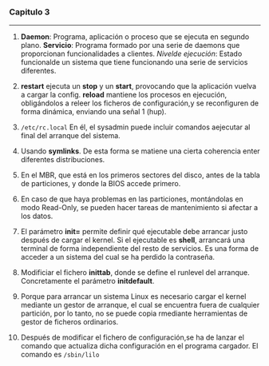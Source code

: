 ### Capitulo 3
----------------------------------------------------------------------------------------------------------------------------------
1. **Daemon**: Programa, aplicación o proceso que se ejecuta en segundo plano.
**Servicio**: Programa formado por una serie de daemons que proporcionan funcionalidades a clientes.
*Nivelde ejecución*: Estado funcionalde un sistema que tiene funcionando una serie de servicios diferentes.

2. **restart** ejecuta un **stop** y un **start**, provocando que la aplicación vuelva a cargar la config. **reload** mantiene los procesos en ejecución, obligándolos a releer los ficheros de configuración,y se reconfiguren de forma dinámica, enviando una señal 1 (hup).

3. `/etc/rc.local` En él, el sysadmin puede incluir comandos aejecutar al final del arranque del sistema.

4. Usando **symlinks**. De esta forma se matiene una cierta coherencia enter diferentes distribuciones.

5. En el MBR, que está en los primeros sectores del disco, antes de la tabla de particiones, y donde la BIOS accede primero.

6. En caso de que haya problemas en las particiones, montándolas en modo Read-Only, se pueden hacer tareas de mantenimiento si afectar a los datos.

7. El parámetro **init=** permite definir qué ejecutable debe arrancar justo después de cargar el kernel. Si el ejecutable es **shell**, arrancará una terminal de forma independiente del resto de servicios. Es una forma de acceder a un sistema del cual se ha perdido la contraseña.

8. Modificiar el fichero **inittab**, donde se define el runlevel del arranque. Concretamente el parámetro **initdefault**.

9. Porque para arrancar un sistema Linux es necesario cargar el kernel mediante un gestor de arranque, el cual se encuentra fuera de cualquier partición, por lo tanto, no se puede copia rmediante herramientas de gestor de ficheros ordinarios.

10. Después de modificar el fichero de configuración,se ha de lanzar el comando que actualiza dicha configuración en el programa cargador. El comando es `/sbin/lilo`
